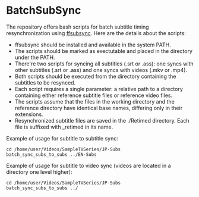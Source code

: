 # BatchSubSync

The repository offers bash scripts for batch subtitle timing resynchronization using [ffsubsync](https://github.com/smacke/ffsubsync). Here are the details about the scripts:

- ffsubsync should be installed and available in the system PATH.
- The scripts should be marked as exectutable and placed in the directory under the PATH.
- There're two scripts for syncing all subtitles (.srt or .ass): one syncs with other subtitles (.srt or .ass) and one syncs with videos (.mkv or .mp4). 
- Both scripts should be executed from the directory containing the subtitles to be resynced.
- Each script requires a single parameter: a relative path to a directory containing either reference subtitle files or reference video files.
- The scripts assume that the files in the working directory and the reference directory have identical base names, differing only in their extensions.
- Resynchronized subtitle files are saved in the ./Retimed directory. Each file is suffixed with _retimed in its name.

Example of usage for subtitle to subtitle sync:

```
cd /home/user/Videos/SampleTVSeries/JP-Subs
batch_sync_subs_to_subs ../EN-Subs
```

Example of usage for subtitle to video sync (videos are located in a directory one level higher):

```
cd /home/user/Videos/SampleTVSeries/JP-Subs
batch_sync_subs_to_subs ../
```
